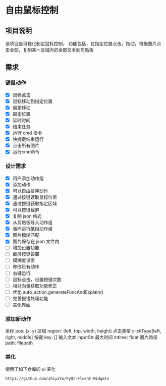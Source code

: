 # 自由鼠标控制

## 项目说明

该项目是可视化制定鼠标控制，
功能包括，在指定位置点击，拖动，根据图片点击全部，复制某一区域内的全部文本到剪贴板

## 需求

### 键鼠动作

+ [X]  鼠标点击
+ [X]  鼠标移动到指定位置
  + [X]  偏差移动
  + [X]  固定位置
+ [X]  延时时间
+ [X]  结束任务
+ [X]  运行 cmd 指令
+ [X]  快捷键结束运行
+ [X]  点击所有图片
+ [X]  运行cmd命令

### 设计需求

+ [X]  用户添加动作组
+ [X]  添加动作
+ [X]  可以自由排序动作
+ [X]  通过按键读取鼠标位置
+ [X]  通过按键获取指定区域
+ [X]  可以按键截屏
+ [X]  复制 json 格式
+ [X]  从剪贴板导入动作组
+ [X]  循环运行某段动作组
+ [X]  图片模糊匹配
+ [X]  图片保存在 json 文件内
+ [ ]  增加设置功能
  + [ ]  截屏按键设置
  + [ ]  模糊度设置
+ [ ]  修改已有动作
+ [ ]  右键运行
+ [ ]  鼠标点击，设置按键次数
+ [ ]  相对向量获取功能修正
+ [ ]  优化 auto_action.generateFuncAndExplain()
+ [ ]  完善报错处理功能
+ [ ]  美化界面

### 添加新动作

坐标 pos: (x, y)
区域 region: (left, top, width, height)
点击类型 clickType[left, right, middle]
按键 key: []
输入文本 inputStr
最大时间 mtime: float
图片路径 path: filepath

### 美化

使用了如下仓库的 ui 美化

```
https://github.com/zhiyiYo/PyQt-Fluent-Widgets
```
